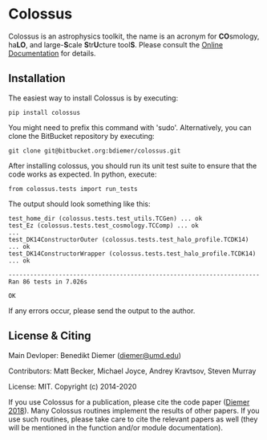 Colossus
========

Colossus is an astrophysics toolkit, the name is an acronym for **CO**smology, ha**LO**, 
and large-**S**cale **S**tr**U**cture tool**S**. Please consult the [Online Documentation](https://bdiemer.bitbucket.io/colossus/) for details.

Installation
------------

The easiest way to install Colossus is by executing:

    pip install colossus

You might need to prefix this command with 'sudo'. Alternatively, you can clone the BitBucket 
repository by executing:

    git clone git@bitbucket.org:bdiemer/colossus.git

After installing colossus, you should run its unit test suite to ensure that the code works as 
expected. In python, execute:

    from colossus.tests import run_tests

The output should look something like this:

    test_home_dir (colossus.tests.test_utils.TCGen) ... ok
    test_Ez (colossus.tests.test_cosmology.TCComp) ... ok
    ...
    test_DK14ConstructorOuter (colossus.tests.test_halo_profile.TCDK14) ... ok
    test_DK14ConstructorWrapper (colossus.tests.test_halo_profile.TCDK14) ... ok
    
    ----------------------------------------------------------------------
    Ran 86 tests in 7.026s
    
    OK

If any errors occur, please send the output to the author.

License & Citing
----------------

Main Devloper: Benedikt Diemer (diemer@umd.edu)

Contributors:  Matt Becker, Michael Joyce, Andrey Kravtsov, Steven Murray

License:       MIT. Copyright (c) 2014-2020

If you use Colossus for a publication, please cite the code paper 
([Diemer 2018](https://ui.adsabs.harvard.edu/abs/2018ApJS..239...35D/abstract)). 
Many Colossus routines implement the results of other papers. If you use such routines, please 
take care to cite the relevant papers as well (they will be mentioned in the function and/or 
module documentation).
